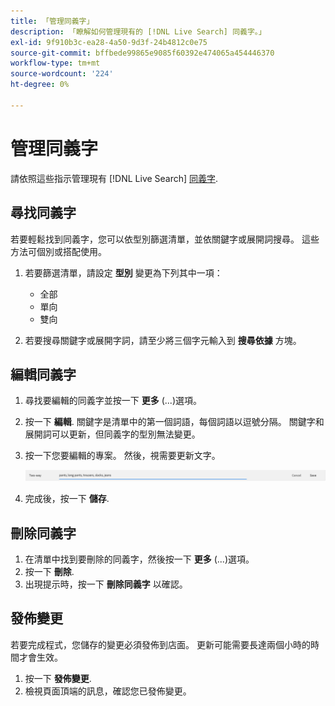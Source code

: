 ```yaml
---
title: 「管理同義字」
description: 「瞭解如何管理現有的 [!DNL Live Search] 同義字。」
exl-id: 9f910b3c-ea28-4a50-9d3f-24b4812c0e75
source-git-commit: bffbede99865e9085f60392e474065a454446370
workflow-type: tm+mt
source-wordcount: '224'
ht-degree: 0%

---
```


# 管理同義字

請依照這些指示管理現有 [!DNL Live Search] [同義字](synonyms.md).

## 尋找同義字

若要輕鬆找到同義字，您可以依型別篩選清單，並依關鍵字或展開詞搜尋。  這些方法可個別或搭配使用。

1. 若要篩選清單，請設定 **型別** 變更為下列其中一項：

   * 全部
   * 單向
   * 雙向

1. 若要搜尋關鍵字或展開字詞，請至少將三個字元輸入到 **搜尋依據** 方塊。

## 編輯同義字

1. 尋找要編輯的同義字並按一下 **更多** (...)選項。

1. 按一下 **編輯**.
關鍵字是清單中的第一個詞語，每個詞語以逗號分隔。 關鍵字和展開詞可以更新，但同義字的型別無法變更。
1. 按一下您要編輯的專案。 然後，視需要更新文字。

   ![編輯雙向同義字](assets/synonym-two-way-edit.png)

1. 完成後，按一下 **儲存**.

## 刪除同義字

1. 在清單中找到要刪除的同義字，然後按一下 **更多** (...)選項。
1. 按一下 **刪除**.
1. 出現提示時，按一下 **刪除同義字** 以確認。

## 發佈變更

若要完成程式，您儲存的變更必須發佈到店面。 更新可能需要長達兩個小時的時間才會生效。

1. 按一下 **發佈變更**.
1. 檢視頁面頂端的訊息，確認您已發佈變更。
